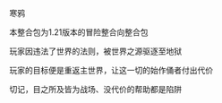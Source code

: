 寒鸦

本整合包为1.21版本的冒险整合向整合包

玩家因违法了世界的法则，被世界之源驱逐至地狱

玩家的目标便是重返主世界，让这一切的始作俑者付出代价

切记，目之所及皆为战场、没代价的帮助都是陷阱

